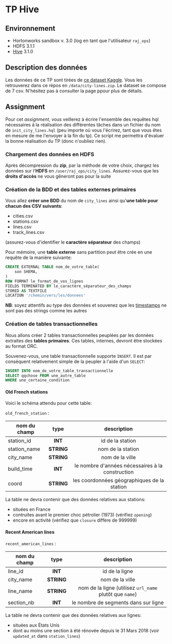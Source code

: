 # TP Hive

## Environnement
* Hortonworks sandbox v. 3.0 (log en tant que l'utilisateur `raj_ops`)
* HDFS 3.1.1
* [Hive](https://youtu.be/0FcDXL5Aw0o?list=RD1yS1ay045B4) 3.1.0

## Description des données

Les données de ce TP sont tirées de [ce dataset Kaggle](https://www.kaggle.com/citylines/city-lines#cities.csv). Vous les retrouverez dans ce répos en `/data/city-lines.zip`. Le dataset se compose de 7 csv. N'hésitez pas à consulter la page ppour plus de détails. 

## Assignment

Pour cet *assignment*, vous veillerez à écrire l'ensemble des requêtes hql nécessaires à la réalisation des différentes tâches dans un fichier du nom de `init_city_lines.hql` (peu importe où vous l'écrirez, tant que vous êtes en mesure de me l'envoyer à la fin du tp). Ce script me permettra d'évaluer la bonne réalisation du TP (donc n'oubliez rien).

### Chargement des données en HDFS

Après décompression du **zip**, par la méthode de votre choix, chargez les données sur l'**HDFS** en `/user/raj_ops/city_lines`. Assurez-vous que les **droits d'accès** ne vous gêneront pas pour la suite

### Création de la BDD et des tables externes primaires

Vous allez **créer une BDD** du nom de `city_lines` ainsi qu'**une table pour chacun des CSV suivants**: 

* cities.csv
* stations.csv
* lines.csv
* track_lines.csv

(assurez-vous d'identifier le **caractère séparateur** des champs)

Pour mémoire, une **table externe** sans partition peut être crée en une requête de la manière suivante: 

```sql
CREATE EXTERNAL TABLE nom_de_votre_table(
	son SHEMA,
)
ROW FORMAT le_format_de_vos_lignes
FIELDS TERMINATED BY le_caractère_séparateur_des_champs
STORED AS TEXTFILE
LOCATION '/chemin/vers/les/donnees'
```

**NB**: soyez attentifs au type des données et souvenez que les [timestamps](https://cwiki.apache.org/confluence/display/Hive/LanguageManual+Types#LanguageManualTypes-timestamp) ne sont pas des strings comme les autres

### Création de tables transactionnelles

Nous allons créer 2 tables transactionnelles peuplées par les données extraites des **tables primaires**. Ces tables, internes, devront être stockées au format ORC. 

Souvenez-vous, une table transactionnelle supporte `INSERT`. Il est par conséquent relativement simple de la peupler à l'aide d'un `SELECT`: 

```sql
INSERT INTO nom_de_votre_table_transactionnelle 
SELECT qqchose FROM une_autre_table
WHERE une_certaine_condition
```

#### Old French stations

Voici le schéma attendu pour cette table: 

`old_french_station` : 

| nom du champ | type            | description                                            | 
|--------------|:---------------:|:------------------------------------------------------:|
| station_id   | **INT**         | id de la station                                       |
| station_name | **STRING**      | nom de la station                                      |
| city_name    | **STRING**      | nom de la ville                                        |
| build_time   | **INT**         | le nombre d'années nécessaires à la construction       |
| coord        | **STRING**      | les coordonnées géographiques de la station            |


La table ne devra contenir que des données relatives aux stations:
* situées en France 
* contruites avant le premier choc pétrolier (1973) (vérifiez `opening`)
* encore en activité (vérifiez que `closure` diffère de 999999)

#### Recent American lines

`recent_american_lines` : 

| nom du champ | type            | description                                              | 
|--------------|:---------------:|:--------------------------------------------------------:|
| line_id      | **INT**         | id de la ligne                                           |
| city_name    | **STRING**      | nom de la ville                                          |
| line_name    | **STRING**      | nom de la ligne (utilisez `url_name` plutôt que `name`)  |
| section_nb   | **INT**         | le nombre de segments dans sur ligne                     |


La table ne devra contenir que des données relatives aux lignes:
* situées aux États Unis
* dont au moins une section à été rénovée depuis le 31 Mars 2018 (voir `updated_at` dans `station_lines`)

